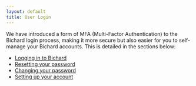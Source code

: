 ```yaml
---
layout: default
title: User Login
---
```


We have introduced a form of MFA (Multi-Factor Authentication) to the Bichard login process, making it more secure but also easier for you to self-manage your Bichard accounts. This is detailed in the sections below:

- [Logging in to Bichard](logging-in-to-bichard/)
- [Resetting your password](resetting-password/)
- [Changing your password](changing-your-password/)
- [Setting up your account](new-account-setup/)